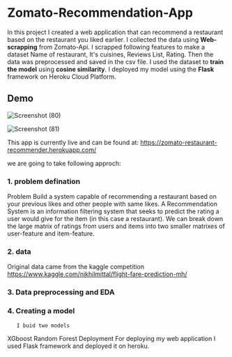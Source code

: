 # Zomato-Recommendation-App

In this project I created a web application that can recommend a restaurant based on the restaurant you liked earlier.
I collected the data using **Web-scrapping** from Zomato-Api. I scrapped following features to make a dataset Name of restaurant, It's cuisines, Reviews List, Rating.
Then the data was preprocessed and saved in the csv file. I used the dataset to **train the model** using **cosine similarity**. I deployed my model using the **Flask** framework on Heroku Cloud Platform.

## Demo

![Screenshot (80)](https://user-images.githubusercontent.com/54037847/104320342-3576a780-5508-11eb-9bf4-70948a039665.png)

![Screenshot (81)](https://user-images.githubusercontent.com/54037847/104320349-37d90180-5508-11eb-8de0-3d9cc98fc55a.png)


This app is currently live and can be found at: https://zomato-restaurant-recommender.herokuapp.com/ 

we are going to take following approch:

### 1. problem defination
Problem Build a system capable of recommending a restaurant based on your previous likes and other people with same likes.
A Recommendation System is an information filtering system that seeks to predict the rating a user would give for the item (in this case a restaurant). We can break down the large matrix of ratings from users and items into two smaller matrixes of user-feature and item-feature.



### 2. data
Original data came from the kaggle competition https://www.kaggle.com/nikhilmittal/flight-fare-prediction-mh/

### 3. Data preprocessing and EDA
### 4. Creating a model
       I buid two models

XGboost
Random Forest
Deployment
For deploying my web application I used Flask framework and deployed it on heroku.
